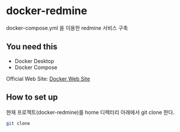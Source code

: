 # docker-redmine
docker-compose.yml 을 이용한 redmine 서비스 구축

## You need this
* Docker Desktop  
* Docker Compose  

Official Web Site: [Docker Web Site](https://www.docker.com/products/docker-desktop)

## How to set up 
현재 프로젝트(docker-redmine)를 home 디렉터리 아래에서 git clone 한다.
```bash
git clone 
```

